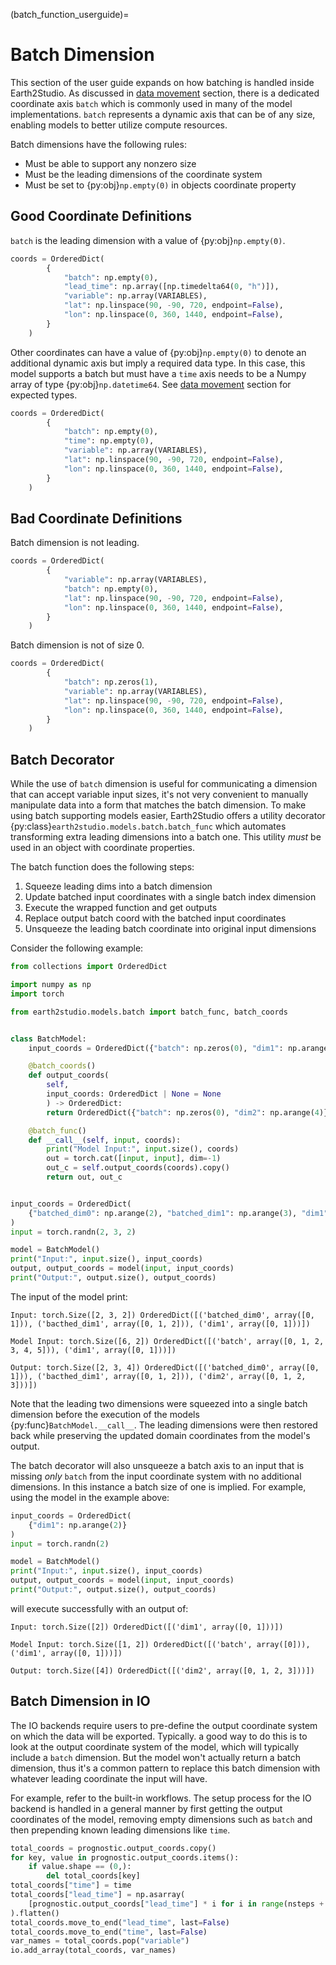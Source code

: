 (batch_function_userguide)=

# Batch Dimension

This section of the user guide expands on how batching is handled inside Earth2Studio.
As discussed in [data movement](data_userguide) section, there is a dedicated coordinate
axis `batch` which is commonly used in many of the model implementations.
`batch` represents a dynamic axis that can be of any size, enabling models to better
utilize compute resources.

Batch dimensions have the following rules:

- Must be able to support any nonzero size
- Must be the leading dimensions of the coordinate system
- Must be set to {py:obj}`np.empty(0)` in objects coordinate property

## Good Coordinate Definitions

`batch` is the leading dimension with a value of {py:obj}`np.empty(0)`.

```python
coords = OrderedDict(
        {
            "batch": np.empty(0),
            "lead_time": np.array([np.timedelta64(0, "h")]),
            "variable": np.array(VARIABLES),
            "lat": np.linspace(90, -90, 720, endpoint=False),
            "lon": np.linspace(0, 360, 1440, endpoint=False),
        }
    )
```

Other coordinates can have a value of {py:obj}`np.empty(0)` to denote an additional
dynamic axis but imply a required data type.
In this case, this model supports a batch but must have a `time` axis needs to be a
Numpy array of type {py:obj}`np.datetime64`. See [data movement](coordinates_userguide)
section for expected types.

```python
coords = OrderedDict(
        {
            "batch": np.empty(0),
            "time": np.empty(0),
            "variable": np.array(VARIABLES),
            "lat": np.linspace(90, -90, 720, endpoint=False),
            "lon": np.linspace(0, 360, 1440, endpoint=False),
        }
    )
```

## Bad Coordinate Definitions

Batch dimension is not leading.

```python
coords = OrderedDict(
        {
            "variable": np.array(VARIABLES),
            "batch": np.empty(0),
            "lat": np.linspace(90, -90, 720, endpoint=False),
            "lon": np.linspace(0, 360, 1440, endpoint=False),
        }
    )
```

Batch dimension is not of size 0.

```python
coords = OrderedDict(
        {
            "batch": np.zeros(1),
            "variable": np.array(VARIABLES),
            "lat": np.linspace(90, -90, 720, endpoint=False),
            "lon": np.linspace(0, 360, 1440, endpoint=False),
        }
    )
```

## Batch Decorator

While the use of `batch` dimension is useful for communicating a dimension that can
accept variable input sizes, it's not very convenient to manually manipulate data into a
form that matches the batch dimension.
To make using batch supporting models easier, Earth2Studio offers a utility
decorator {py:class}`earth2studio.models.batch.batch_func` which automates transforming
extra leading dimensions into a batch one.
This utility *must* be used in an object with coordinate properties.

The batch function does the following steps:

1. Squeeze leading dims into a batch dimension
2. Update batched input coordinates with a single batch index dimension
3. Execute the wrapped function and get outputs
4. Replace output batch coord with the batched input coordinates
5. Unsqueeze the leading batch coordinate into original input dimensions

Consider the following example:

```python
from collections import OrderedDict

import numpy as np
import torch

from earth2studio.models.batch import batch_func, batch_coords


class BatchModel:
    input_coords = OrderedDict({"batch": np.zeros(0), "dim1": np.arange(2)})

    @batch_coords()
    def output_coords(
        self,
        input_coords: OrderedDict | None = None
        ) -> OrderedDict:
        return OrderedDict({"batch": np.zeros(0), "dim2": np.arange(4)})

    @batch_func()
    def __call__(self, input, coords):
        print("Model Input:", input.size(), coords)
        out = torch.cat([input, input], dim=-1)
        out_c = self.output_coords(coords).copy()
        return out, out_c


input_coords = OrderedDict(
    {"batched_dim0": np.arange(2), "batched_dim1": np.arange(3), "dim1": np.arange(2)}
)
input = torch.randn(2, 3, 2)

model = BatchModel()
print("Input:", input.size(), input_coords)
output, output_coords = model(input, input_coords)
print("Output:", output.size(), output_coords)
```

The input of the model print:

<!-- markdownlint-disable MD013 -->
```console
Input: torch.Size([2, 3, 2]) OrderedDict([('batched_dim0', array([0, 1])), ('bacthed_dim1', array([0, 1, 2])), ('dim1', array([0, 1]))])

Model Input: torch.Size([6, 2]) OrderedDict([('batch', array([0, 1, 2, 3, 4, 5])), ('dim1', array([0, 1]))])

Output: torch.Size([2, 3, 4]) OrderedDict([('batched_dim0', array([0, 1])), ('bacthed_dim1', array([0, 1, 2])), ('dim2', array([0, 1, 2, 3]))])
```
<!-- markdownlint-enable MD013 -->

Note that the leading two dimensions were squeezed into a single batch dimension before
the execution of the models {py:func}`BatchModel.__call__`.
The leading dimensions were then restored back while preserving the updated domain
coordinates from the model's output.

The batch decorator will also unsqueeze a batch axis to an input that is missing *only*
`batch` from the input coordinate system with no additional dimensions.
In this instance a batch size of one is implied.
For example, using the model in the example above:

```python
input_coords = OrderedDict(
    {"dim1": np.arange(2)}
)
input = torch.randn(2)

model = BatchModel()
print("Input:", input.size(), input_coords)
output, output_coords = model(input, input_coords)
print("Output:", output.size(), output_coords)
```

will execute successfully with an output of:

```console
Input: torch.Size([2]) OrderedDict([('dim1', array([0, 1]))])

Model Input: torch.Size([1, 2]) OrderedDict([('batch', array([0])), ('dim1', array([0, 1]))])

Output: torch.Size([4]) OrderedDict([('dim2', array([0, 1, 2, 3]))])
```

## Batch Dimension in IO

The IO backends require users to pre-define the output coordinate system on which the
data will be exported.
Typically. a good way to do this is to look at the output coordinate system of the model,
which will typically include a `batch` dimension.
But the model won't actually return a batch dimension, thus it's a common pattern to
replace this batch dimension with whatever leading coordinate the input will have.

For example, refer to the built-in workflows.
The setup process for the IO backend is handled in a general manner by first getting the
output coordinates of the model, removing empty dimensions such as `batch` and then
prepending known leading dimensions like `time`.

```python
total_coords = prognostic.output_coords.copy()
for key, value in prognostic.output_coords.items():
    if value.shape == (0,):
        del total_coords[key]
total_coords["time"] = time
total_coords["lead_time"] = np.asarray(
    [prognostic.output_coords["lead_time"] * i for i in range(nsteps + 1)]
).flatten()
total_coords.move_to_end("lead_time", last=False)
total_coords.move_to_end("time", last=False)
var_names = total_coords.pop("variable")
io.add_array(total_coords, var_names)
```
